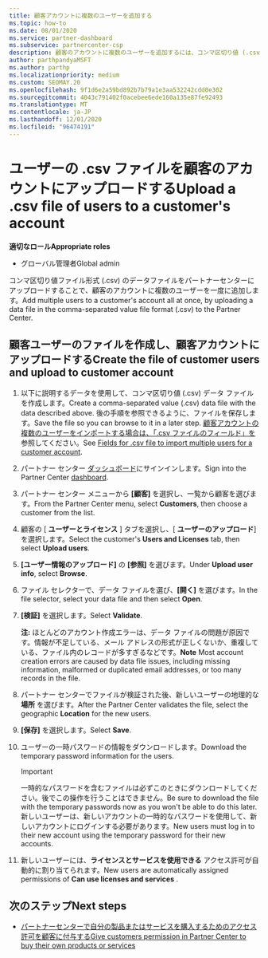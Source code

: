 ```yaml
---
title: 顧客アカウントに複数のユーザーを追加する
ms.topic: how-to
ms.date: 08/01/2020
ms.service: partner-dashboard
ms.subservice: partnercenter-csp
description: 顧客のアカウントに複数のユーザーを追加するには、コンマ区切り値 (.csv) ファイル形式を使用して、パートナーセンターにデータファイルをアップロードします。
author: parthpandyaMSFT
ms.author: parthp
ms.localizationpriority: medium
ms.custom: SEOMAY.20
ms.openlocfilehash: 9f1d6e2a59bd892b7b79a1e3aa532242cdd0e302
ms.sourcegitcommit: 4043c791402f0acebee6ede160a135e87fe92493
ms.translationtype: MT
ms.contentlocale: ja-JP
ms.lasthandoff: 12/01/2020
ms.locfileid: "96474191"
---
```

# <a name="upload-a-csv-file-of-users-to-a-customers-account"></a><span data-ttu-id="f9882-103">ユーザーの .csv ファイルを顧客のアカウントにアップロードする</span><span class="sxs-lookup"><span data-stu-id="f9882-103">Upload a .csv file of users to a customer's account</span></span>


<span data-ttu-id="f9882-104">**適切なロール**</span><span class="sxs-lookup"><span data-stu-id="f9882-104">**Appropriate roles**</span></span>

- <span data-ttu-id="f9882-105">グローバル管理者</span><span class="sxs-lookup"><span data-stu-id="f9882-105">Global admin</span></span>

<span data-ttu-id="f9882-106">コンマ区切り値ファイル形式 (.csv) のデータファイルをパートナーセンターにアップロードすることで、顧客のアカウントに複数のユーザーを一度に追加します。</span><span class="sxs-lookup"><span data-stu-id="f9882-106">Add multiple users to a customer's account all at once, by uploading a data file in the comma-separated value file format (.csv) to the Partner Center.</span></span> 

## <a name="create-the-file-of-customer-users-and-upload-to-customer-account"></a><span data-ttu-id="f9882-107">顧客ユーザーのファイルを作成し、顧客アカウントにアップロードする</span><span class="sxs-lookup"><span data-stu-id="f9882-107">Create the file of customer users and upload to customer account</span></span>

1. <span data-ttu-id="f9882-108">以下に説明するデータを使用して、コンマ区切り値 (.csv) データ ファイルを作成します。</span><span class="sxs-lookup"><span data-stu-id="f9882-108">Create a comma-separated value (.csv) data file with the data described above.</span></span> <span data-ttu-id="f9882-109">後の手順を参照できるように、ファイルを保存します。</span><span class="sxs-lookup"><span data-stu-id="f9882-109">Save the file so you can browse to it in a later step.</span></span> <span data-ttu-id="f9882-110">[顧客アカウントの複数のユーザーをインポートする場合は、「.csv ファイルのフィールド」を](file-customer-users.md)参照してください。</span><span class="sxs-lookup"><span data-stu-id="f9882-110">See [Fields for .csv file to import multiple users for a customer account](file-customer-users.md).</span></span> 

2. <span data-ttu-id="f9882-111">パートナー センター [ダッシュボード](https://partner.microsoft.com/dashboard)にサインインします。</span><span class="sxs-lookup"><span data-stu-id="f9882-111">Sign into the Partner Center [dashboard](https://partner.microsoft.com/dashboard).</span></span>

3. <span data-ttu-id="f9882-112">パートナー センター メニューから **[顧客]** を選択し、一覧から顧客を選びます。</span><span class="sxs-lookup"><span data-stu-id="f9882-112">From the Partner Center menu, select **Customers**, then choose a customer from the list.</span></span>

4. <span data-ttu-id="f9882-113">顧客の [ **ユーザーとライセンス** ] タブを選択し、[ **ユーザーのアップロード**] を選択します。</span><span class="sxs-lookup"><span data-stu-id="f9882-113">Select the customer's **Users and Licenses** tab, then select **Upload users**.</span></span>

5. <span data-ttu-id="f9882-114">**[ユーザー情報のアップロード]** の **[参照]** を選びます。</span><span class="sxs-lookup"><span data-stu-id="f9882-114">Under **Upload user info**, select **Browse**.</span></span>

6. <span data-ttu-id="f9882-115">ファイル セレクターで、データ ファイルを選び、**[開く]** を選びます。</span><span class="sxs-lookup"><span data-stu-id="f9882-115">In the file selector, select your data file and then select **Open**.</span></span>

7. <span data-ttu-id="f9882-116">**[検証]** を選択します。</span><span class="sxs-lookup"><span data-stu-id="f9882-116">Select **Validate**.</span></span>

    <span data-ttu-id="f9882-117">**注:** ほとんどのアカウント作成エラーは、データ ファイルの問題が原因です。情報が不足している、メール アドレスの形式が正しくないか、重複している、ファイル内のレコードが多すぎるなどです。</span><span class="sxs-lookup"><span data-stu-id="f9882-117">**Note**  Most account creation errors are caused by data file issues, including missing information, malformed or duplicated email addresses, or too many records in the file.</span></span>

8. <span data-ttu-id="f9882-118">パートナー センターでファイルが検証された後、新しいユーザーの地理的な **場所** を選びます。</span><span class="sxs-lookup"><span data-stu-id="f9882-118">After the Partner Center validates the file, select the geographic **Location** for the new users.</span></span>
9. <span data-ttu-id="f9882-119">**[保存]** を選択します。</span><span class="sxs-lookup"><span data-stu-id="f9882-119">Select **Save**.</span></span>
10. <span data-ttu-id="f9882-120">ユーザーの一時パスワードの情報をダウンロードします。</span><span class="sxs-lookup"><span data-stu-id="f9882-120">Download the temporary password information for the users.</span></span>

    >[!IMPORTANT]
    > <span data-ttu-id="f9882-121">一時的なパスワードを含むファイルは必ずこのときにダウンロードしてください。後でこの操作を行うことはできません。</span><span class="sxs-lookup"><span data-stu-id="f9882-121">Be sure to download the file with the temporary passwords now as you won't be able to do this later.</span></span> <span data-ttu-id="f9882-122">新しいユーザーは、新しいアカウントの一時的なパスワードを使用して、新しいアカウントにログインする必要があります。</span><span class="sxs-lookup"><span data-stu-id="f9882-122">New users must log in to their new account using the temporary password for their new accounts.</span></span>

11. <span data-ttu-id="f9882-123">新しいユーザーには、**ライセンスとサービスを使用できる** アクセス許可が自動的に割り当てられます。</span><span class="sxs-lookup"><span data-stu-id="f9882-123">New users are automatically assigned permissions of **Can use licenses and services** .</span></span> 

## <a name="next-steps"></a><span data-ttu-id="f9882-124">次のステップ</span><span class="sxs-lookup"><span data-stu-id="f9882-124">Next steps</span></span>

- [<span data-ttu-id="f9882-125">パートナーセンターで自分の製品またはサービスを購入するためのアクセス許可を顧客に付与する</span><span class="sxs-lookup"><span data-stu-id="f9882-125">Give customers permission in Partner Center to buy their own products or services</span></span>](give-customers-permission.md)
